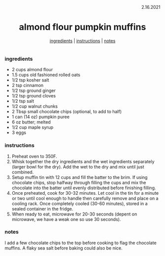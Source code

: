 <p align="right">2.16.2021</p>

<h1 align="center">almond flour pumpkin muffins</h1>

<div align="center">
  <a href="#ingredients">ingredients</a> | 
  <a href="#instructions">instructions</a> | 
  <a href="#notes">notes</a>
</div>
<br>

### ingredients
- 2 cups almond flour
- 1.5 cups old fashioned rolled oats
- 1/2 tsp kosher salt
- 2 tsp cinnamon
- 1/2 tsp ground ginger
- 1/2 tsp ground cloves
- 1/2 tsp salt
- 1/2 cup walnut chunks
- 2 Tbsp small chocolate chips (optional, to add to half)
- 1 can (14 oz) pumpkin puree
- 6 oz butter; melted
- 1/2 cup maple syrup
- 3 eggs

### instructions
1. Preheat oven to 350F.
1. Whisk together the dry ingredients and the wet ingredients separately (larger bowl for the dry). Add the wet to the dry and mix until just combined.
1. Setup muffin tin with 12 cups and fill the batter to the brim.  If using chocolate chips, stop halfway through filling the cups and mix the chocolate into the batter until evenly distributed before finishing filling.
1. Once preheated, cook for 30-32 minutes.  Let cool in the tin for a minute or two until cool enough to handle then carefully remove and place on a cooling rack.  Once completely cooled (30-60 minutes), stored in a sealed container in the fridge.
1. When ready to eat, microwave for 20-30 seconds (depent on microwave, we have a weak one so use 30 seconds). 

### notes
I add a few chocolate chips to the top before cooking to flag the chocolate muffins.  A flaky sea salt before baking could also be nice. 
